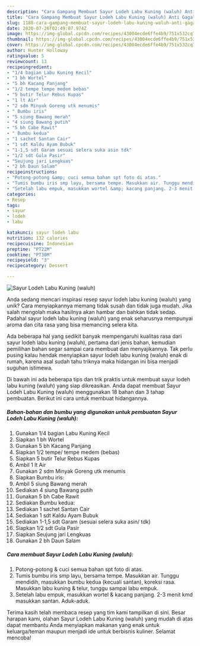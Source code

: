 ```yaml
---
description: "Cara Gampang Membuat Sayur Lodeh Labu Kuning (waluh) Anti Gagal"
title: "Cara Gampang Membuat Sayur Lodeh Labu Kuning (waluh) Anti Gagal"
slug: 1188-cara-gampang-membuat-sayur-lodeh-labu-kuning-waluh-anti-gagal
date: 2020-07-26T02:49:07.974Z
image: https://img-global.cpcdn.com/recipes/43004ecde6ffe4b9/751x532cq70/sayur-lodeh-labu-kuning-waluh-foto-resep-utama.jpg
thumbnail: https://img-global.cpcdn.com/recipes/43004ecde6ffe4b9/751x532cq70/sayur-lodeh-labu-kuning-waluh-foto-resep-utama.jpg
cover: https://img-global.cpcdn.com/recipes/43004ecde6ffe4b9/751x532cq70/sayur-lodeh-labu-kuning-waluh-foto-resep-utama.jpg
author: Hunter Holloway
ratingvalue: 5
reviewcount: 13
recipeingredient:
- "1/4 bagian Labu Kuning Kecil"
- "1 bh Wortel"
- "5 bh Kacang Panjang"
- "1/2 tempe tempe medem bebas"
- "5 butir Telur Rebus Kupas"
- "1 lt Air"
- "2 sdm Minyak Goreng utk menumis"
- " Bumbu iris"
- "5 siung Bawang merah"
- "4 siung Bawang putih"
- "5 bh Cabe Rawit"
- " Bumbu kedua"
- "1 sachet Santan Cair"
- "1 sdt Kaldu Ayam Bubuk"
- "1-1,5 sdt Garam sesuai selera suka asin tdk"
- "1/2 sdt Gula Pasir"
- "Seujung jari Lengkuas"
- "2 bh Daun Salam"
recipeinstructions:
- "Potong-potong &amp; cuci semua bahan spt foto di atas."
- "Tumis bumbu iris smp layu, bersama tempe. Masukkan air. Tunggu mendidih, masukkan bumbu kedua (kecuali santan), koreksi rasa. Masukkan labu kuning &amp; telur, tunggu sampai labu empuk."
- "Setelah labu empuk, masukkan wortel &amp; kacang panjang. 2-3 menit kmd masukkan santan. Aduk-aduk."
categories:
- Resep
tags:
- sayur
- lodeh
- labu

katakunci: sayur lodeh labu 
nutrition: 132 calories
recipecuisine: Indonesian
preptime: "PT22M"
cooktime: "PT30M"
recipeyield: "3"
recipecategory: Dessert

---
```



![Sayur Lodeh Labu Kuning (waluh)](https://img-global.cpcdn.com/recipes/43004ecde6ffe4b9/751x532cq70/sayur-lodeh-labu-kuning-waluh-foto-resep-utama.jpg)

Anda sedang mencari inspirasi resep sayur lodeh labu kuning (waluh) yang unik? Cara menyiapkannya memang tidak susah dan tidak juga mudah. Jika salah mengolah maka hasilnya akan hambar dan bahkan tidak sedap. Padahal sayur lodeh labu kuning (waluh) yang enak seharusnya mempunyai aroma dan cita rasa yang bisa memancing selera kita.



Ada beberapa hal yang sedikit banyak mempengaruhi kualitas rasa dari sayur lodeh labu kuning (waluh), pertama dari jenis bahan, kemudian pemilihan bahan segar sampai cara membuat dan menyajikannya. Tak perlu pusing kalau hendak menyiapkan sayur lodeh labu kuning (waluh) enak di rumah, karena asal sudah tahu triknya maka hidangan ini bisa menjadi suguhan istimewa.


Di bawah ini ada beberapa tips dan trik praktis untuk membuat sayur lodeh labu kuning (waluh) yang siap dikreasikan. Anda dapat membuat Sayur Lodeh Labu Kuning (waluh) menggunakan 18 bahan dan 3 tahap pembuatan. Berikut ini cara untuk membuat hidangannya.

<!--inarticleads1-->

##### Bahan-bahan dan bumbu yang digunakan untuk pembuatan Sayur Lodeh Labu Kuning (waluh):

1. Gunakan 1/4 bagian Labu Kuning Kecil
1. Siapkan 1 bh Wortel
1. Gunakan 5 bh Kacang Panjang
1. Siapkan 1/2 tempe/ tempe medem (bebas)
1. Siapkan 5 butir Telur Rebus Kupas
1. Ambil 1 lt Air
1. Gunakan 2 sdm Minyak Goreng utk menumis
1. Siapkan  Bumbu iris:
1. Ambil 5 siung Bawang merah
1. Sediakan 4 siung Bawang putih
1. Gunakan 5 bh Cabe Rawit
1. Sediakan  Bumbu kedua:
1. Sediakan 1 sachet Santan Cair
1. Sediakan 1 sdt Kaldu Ayam Bubuk
1. Sediakan 1-1,5 sdt Garam (sesuai selera suka asin/ tdk)
1. Siapkan 1/2 sdt Gula Pasir
1. Siapkan Seujung jari Lengkuas
1. Gunakan 2 bh Daun Salam




<!--inarticleads2-->

##### Cara membuat Sayur Lodeh Labu Kuning (waluh):

1. Potong-potong &amp; cuci semua bahan spt foto di atas.
1. Tumis bumbu iris smp layu, bersama tempe. Masukkan air. Tunggu mendidih, masukkan bumbu kedua (kecuali santan), koreksi rasa. Masukkan labu kuning &amp; telur, tunggu sampai labu empuk.
1. Setelah labu empuk, masukkan wortel &amp; kacang panjang. 2-3 menit kmd masukkan santan. Aduk-aduk.




Terima kasih telah membaca resep yang tim kami tampilkan di sini. Besar harapan kami, olahan Sayur Lodeh Labu Kuning (waluh) yang mudah di atas dapat membantu Anda menyiapkan makanan yang enak untuk keluarga/teman maupun menjadi ide untuk berbisnis kuliner. Selamat mencoba!

